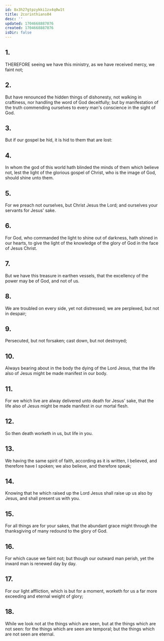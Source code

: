 ```yaml
---
id: 8x3h27gtpzykki1zx4q0w1t
title: 2corinthians04
desc: ''
updated: 1704668887076
created: 1704668887076
isDir: false
---
```

## 1.
THEREFORE seeing we have this ministry, as we have received mercy, we faint not;
## 2.
But have renounced the hidden things of dishonesty, not walking in craftiness, nor handling the word of God deceitfully; but by manifestation of the truth commending ourselves to every man's conscience in the sight of God.
## 3.
But if our gospel be hid, it is hid to them that are lost:
## 4.
In whom the god of this world hath blinded the minds of them which believe not, lest the light of the glorious gospel of Christ, who is the image of God, should shine unto them.
## 5.
For we preach not ourselves, but Christ Jesus the Lord; and ourselves your servants for Jesus' sake.
## 6.
For God, who commanded the light to shine out of darkness, hath shined in our hearts, to give the light of the knowledge of the glory of God in the face of Jesus Christ.
## 7.
But we have this treasure in earthen vessels, that the excellency of the power may be of God, and not of us.
## 8.
We are troubled on every side, yet not distressed; we are perplexed, but not in despair;
## 9.
Persecuted, but not forsaken; cast down, but not destroyed;
## 10.
Always bearing about in the body the dying of the Lord Jesus, that the life also of Jesus might be made manifest in our body.
## 11.
For we which live are alway delivered unto death for Jesus' sake, that the life also of Jesus might be made manifest in our mortal flesh.
## 12.
So then death worketh in us, but life in you.
## 13.
We having the same spirit of faith, according as it is written, I believed, and therefore have I spoken; we also believe, and therefore speak;
## 14.
Knowing that he which raised up the Lord Jesus shall raise up us also by Jesus, and shall present us with you.
## 15.
For all things are for your sakes, that the abundant grace might through the thanksgiving of many redound to the glory of God.
## 16.
For which cause we faint not; but though our outward man perish, yet the inward man is renewed day by day.
## 17.
For our light affliction, which is but for a moment, worketh for us a far more exceeding and eternal weight of glory;
## 18.
While we look not at the things which are seen, but at the things which are not seen: for the things which are seen are temporal; but the things which are not seen are eternal.
